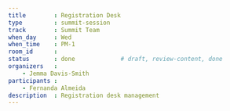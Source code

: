 ```yaml
---
title        : Registration Desk
type         : summit-session
track        : Summit Team
when_day     : Wed
when_time    : PM-1
room_id      :
status       : done             # draft, review-content, done
organizers   :
    - Jemma Davis-Smith
participants :
    - Fernanda Almeida
description  : Registration desk management
---
```


